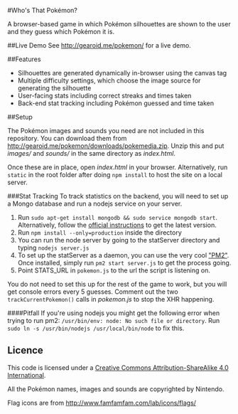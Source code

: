 #Who's That Pokémon?

A browser-based game in which Pokémon silhouettes are shown to the user and they guess which Pokémon it is.

##Live Demo
See http://gearoid.me/pokemon/ for a live demo.

##Features

* Silhouettes are generated dynamically in-browser using the canvas tag
* Multiple difficulty settings, which choose the image source for generating the silhouette
* User-facing stats including correct streaks and times taken
* Back-end stat tracking including Pokémon guessed and time taken

##Setup

The Pokémon images and sounds you need are not included in this repository. You can download them from http://gearoid.me/pokemon/downloads/pokemedia.zip. Unzip this and put _images/_ and _sounds/_ in the same directory as _index.html_.

Once these are in place, open _index.html_ in your browser. Alternatively, run `static` in the root folder after doing `npm install` to host the site on a local server.

###Stat Tracking
To track statistics on the backend, you will need to set up a Mongo database and run a nodejs service on your server.

1. Run `sudo apt-get install mongodb && sudo service mongodb start`. Alternatively, follow the [official instructions](https://docs.mongodb.com/manual/administration/install-on-linux/) to get the latest version.
2. Run `npm install --only=production` inside the directory
3. You can run the node server by going to the statServer directory and typing `nodejs server.js`
4. To set up the statServer as a daemon, you can use the very cool ["PM2"](https://github.com/Unitech/pm2). Once installed, simply run `pm2 start server.js` to get the process going.
5. Point STATS_URL in `pokemon.js` to the url the script is listening on.

You do not need to set this up for the rest of the game to work, but you will get console errors every 5 guesses. Comment out the two `trackCurrentPokemon()` calls in _pokemon.js_ to stop the XHR happening.

####Pitfall
If you're using nodejs you might get the following error when trying to run pm2: `/usr/bin/env: node: No such file or directory`. Run `sudo ln -s /usr/bin/nodejs /usr/local/bin/node` to fix this.

## Licence
This code is licensed under a [Creative Commons Attribution-ShareAlike 4.0 International](https://creativecommons.org/licenses/by-sa/4.0/).

All the Pokémon names, images and sounds are copyrighted by Nintendo.

Flag icons are from http://www.famfamfam.com/lab/icons/flags/
